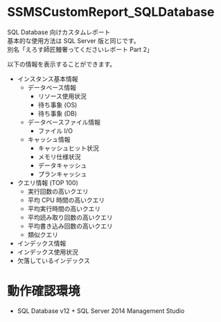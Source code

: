 # SSMSCustomReport_SQLDatabase
SQL Database 向けカスタムレポート  
基本的な使用方法は SQL Server 版と同じです。  
別名「えろす師匠鰻奢ってくださいレポート Part 2」

以下の情報を表示することができます。
- インスタンス基本情報
  - データベース情報
    - リソース使用状況
    - 待ち事象 (OS)
    - 待ち事象 (DB)
  - データベースファイル情報
    - ファイル I/O
  - キャッシュ情報
    - キャッシュヒット状況
    - メモリ仕様状況
    - データキャッシュ
    - プランキャッシュ
- クエリ情報 (TOP 100)
  -   実行回数の高いクエリ
  -   平均 CPU 時間の高いクエリ
  -   平均実行時間の高いクエリ
  -   平均読み取り回数の高いクエリ
  -   平均書き込み回数の高いクエリ
  -   類似クエリ
-   インデックス情報
  - インデックス使用状況
  - 欠落しているインデックス


# 動作確認環境
- SQL Database v12 + SQL Server 2014 Management Studio
